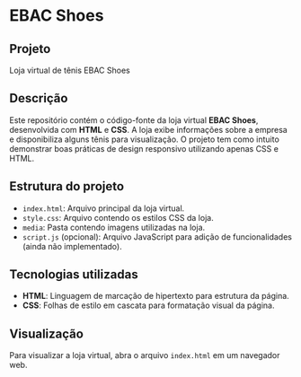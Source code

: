 # EBAC Shoes

## Projeto
Loja virtual de tênis EBAC Shoes

## Descrição
Este repositório contém o código-fonte da loja virtual **EBAC Shoes**, desenvolvida com **HTML** e **CSS**. A loja exibe informações sobre a empresa e disponibiliza alguns tênis para visualização. O projeto tem como intuito demonstrar boas práticas de design responsivo utilizando apenas CSS e HTML.

## Estrutura do projeto
- `index.html`: Arquivo principal da loja virtual.
- `style.css`: Arquivo contendo os estilos CSS da loja.
- `media`: Pasta contendo imagens utilizadas na loja.
- `script.js` (opcional): Arquivo JavaScript para adição de funcionalidades (ainda não implementado).

## Tecnologias utilizadas
- **HTML**: Linguagem de marcação de hipertexto para estrutura da página.
- **CSS**: Folhas de estilo em cascata para formatação visual da página.

## Visualização
Para visualizar a loja virtual, abra o arquivo `index.html` em um navegador web.
